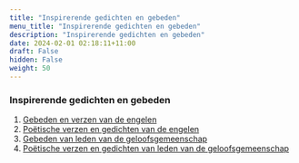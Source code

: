 ```yaml
---
title: "Inspirerende gedichten en gebeden"
menu_title: "Inspirerende gedichten en gebeden"
description: "Inspirerende gedichten en gebeden"
date: 2024-02-01 02:18:11+11:00
draft: False
hidden: False
weight: 50
---
```

### Inspirerende gedichten en gebeden

1. [Gebeden en verzen van de engelen](/10-nl-divine-love-community/10-5-nl-poetry-and-prayers/10-5-1-nl-prayers-verses-from-angels/)
2. [Poëtische verzen en gedichten van de engelen](/10-nl-divine-love-community/10-5-nl-poetry-and-prayers/10-5-2-nl-poetic-verses-poems-from-angels/)
3. [Gebeden van leden van de geloofsgemeenschap](/10-nl-divine-love-community/10-5-nl-poetry-and-prayers/10-5-3-nl-prayers-from-members-of-community/)
4. [Poëtische verzen en gedichten van leden van de geloofsgemeenschap](/10-nl-divine-love-community/10-5-nl-poetry-and-prayers/10-5-4-nl-poetic-verses-and-poems-members-of-community/)
